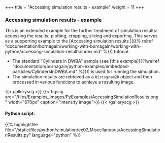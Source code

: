 +++
title = "Accessing simulation results - example"
weight = 11
+++

### Accessing simulation results - example

This is an extended example for the further treatment of simulation results: accessing the results, plotting, cropping, slicing and exporting. This serves as a supporting example to the [Accessing simulation results
]({{% relref "documentation/bornagain/working-with-bornagain/working-with-python/accessing-simulation-results/index.md" %}}) tutorial.

* The standard "Cylinders in DWBA" sample (see [this example]({{%relref "documentation/bornagain/python-examples/embedded-particles/CylindersInDWBA.md" %}})) is used for running the simulation.
* The simulation results are retrieved as a `Histogram2D` object and then processed in various functions to achieve a resulting image.


{{< galleryscg >}}
{{< figscg src="/files/Examples_images/PyExamples/AccessingSimulationResults.png" width="670px" caption="Intensity image">}}
{{< /galleryscg >}}

#### Python script:
{{% highlightfile file="/static/files/python/simulation/ex07_Miscellaneous/AccessingSimulationResults.py" language="python" %}}